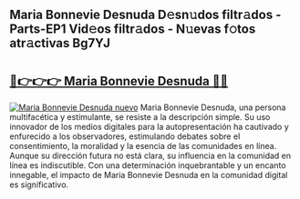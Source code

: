 ## Maria Bonnevie Desnuda D𝚎sn𝚞dos filtr𝚊dos - Parts-EP1 Vid𝚎os filtr𝚊dos - N𝚞evas f𝚘tos atr𝚊ctivas Bg7YJ

# <h2><a href="http://mb0d5pa.tromn.icu/?c=Maria+Bonnevie+Desnuda">🔗👉👉👉 Maria Bonnevie Desnuda 🔗🔗</a></h2>

[![Maria Bonnevie Desnuda nuevo](https://i.imgur.com/pEAQMta.gif)](http://mb0d5pa.tromn.icu/?c=Maria+Bonnevie+Desnuda)
Maria Bonnevie Desnuda, una persona multifacética y estimulante, se resiste a la descripción simple. Su uso innovador de los medios digitales para la autopresentación ha cautivado y enfurecido a los observadores, estimulando debates sobre el consentimiento, la moralidad y la esencia de las comunidades en línea. Aunque su dirección futura no está clara, su influencia en la comunidad en línea es indiscutible. Con una determinación inquebrantable y un encanto innegable, el impacto de Maria Bonnevie Desnuda en la comunidad digital es significativo.
